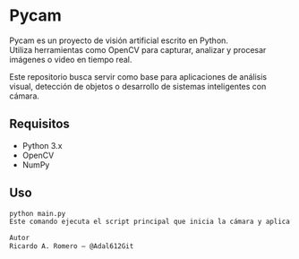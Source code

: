 # Pycam

Pycam es un proyecto de visión artificial escrito en Python.  
Utiliza herramientas como OpenCV para capturar, analizar y procesar imágenes o video en tiempo real.  

Este repositorio busca servir como base para aplicaciones de análisis visual, detección de objetos o desarrollo de sistemas inteligentes con cámara.

## Requisitos

- Python 3.x
- OpenCV
- NumPy

## Uso

```bash
python main.py
Este comando ejecuta el script principal que inicia la cámara y aplica los filtros definidos.

Autor
Ricardo A. Romero – @Adal612Git
